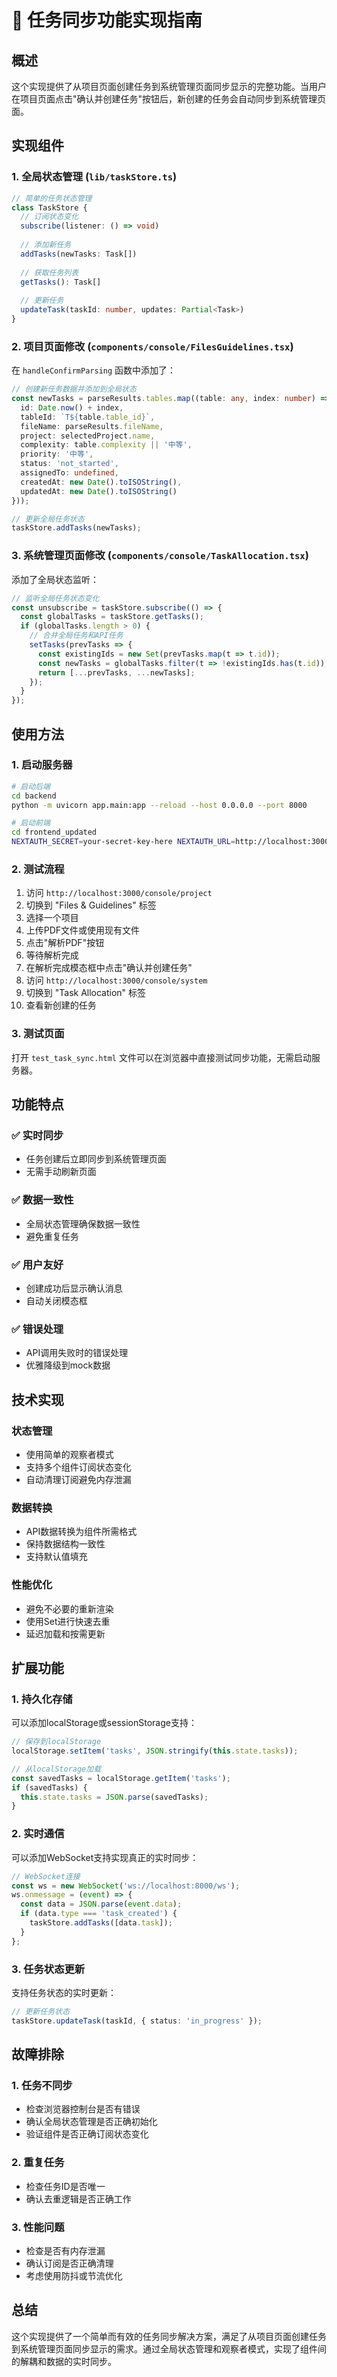 # 🔄 任务同步功能实现指南

## 概述

这个实现提供了从项目页面创建任务到系统管理页面同步显示的完整功能。当用户在项目页面点击"确认并创建任务"按钮后，新创建的任务会自动同步到系统管理页面。

## 实现组件

### 1. 全局状态管理 (`lib/taskStore.ts`)

```typescript
// 简单的任务状态管理
class TaskStore {
  // 订阅状态变化
  subscribe(listener: () => void)
  
  // 添加新任务
  addTasks(newTasks: Task[])
  
  // 获取任务列表
  getTasks(): Task[]
  
  // 更新任务
  updateTask(taskId: number, updates: Partial<Task>)
}
```

### 2. 项目页面修改 (`components/console/FilesGuidelines.tsx`)

在 `handleConfirmParsing` 函数中添加了：

```typescript
// 创建新任务数据并添加到全局状态
const newTasks = parseResults.tables.map((table: any, index: number) => ({
  id: Date.now() + index,
  tableId: `T${table.table_id}`,
  fileName: parseResults.fileName,
  project: selectedProject.name,
  complexity: table.complexity || '中等',
  priority: '中等',
  status: 'not_started',
  assignedTo: undefined,
  createdAt: new Date().toISOString(),
  updatedAt: new Date().toISOString()
}));

// 更新全局任务状态
taskStore.addTasks(newTasks);
```

### 3. 系统管理页面修改 (`components/console/TaskAllocation.tsx`)

添加了全局状态监听：

```typescript
// 监听全局任务状态变化
const unsubscribe = taskStore.subscribe(() => {
  const globalTasks = taskStore.getTasks();
  if (globalTasks.length > 0) {
    // 合并全局任务和API任务
    setTasks(prevTasks => {
      const existingIds = new Set(prevTasks.map(t => t.id));
      const newTasks = globalTasks.filter(t => !existingIds.has(t.id));
      return [...prevTasks, ...newTasks];
    });
  }
});
```

## 使用方法

### 1. 启动服务器

```bash
# 启动后端
cd backend
python -m uvicorn app.main:app --reload --host 0.0.0.0 --port 8000

# 启动前端
cd frontend_updated
NEXTAUTH_SECRET=your-secret-key-here NEXTAUTH_URL=http://localhost:3000 NEXT_PUBLIC_API_BASE_URL=http://localhost:8000 NEXT_PUBLIC_API_URL=http://localhost:8000 npm run dev
```

### 2. 测试流程

1. 访问 `http://localhost:3000/console/project`
2. 切换到 "Files & Guidelines" 标签
3. 选择一个项目
4. 上传PDF文件或使用现有文件
5. 点击"解析PDF"按钮
6. 等待解析完成
7. 在解析完成模态框中点击"确认并创建任务"
8. 访问 `http://localhost:3000/console/system`
9. 切换到 "Task Allocation" 标签
10. 查看新创建的任务

### 3. 测试页面

打开 `test_task_sync.html` 文件可以在浏览器中直接测试同步功能，无需启动服务器。

## 功能特点

### ✅ 实时同步
- 任务创建后立即同步到系统管理页面
- 无需手动刷新页面

### ✅ 数据一致性
- 全局状态管理确保数据一致性
- 避免重复任务

### ✅ 用户友好
- 创建成功后显示确认消息
- 自动关闭模态框

### ✅ 错误处理
- API调用失败时的错误处理
- 优雅降级到mock数据

## 技术实现

### 状态管理
- 使用简单的观察者模式
- 支持多个组件订阅状态变化
- 自动清理订阅避免内存泄漏

### 数据转换
- API数据转换为组件所需格式
- 保持数据结构一致性
- 支持默认值填充

### 性能优化
- 避免不必要的重新渲染
- 使用Set进行快速去重
- 延迟加载和按需更新

## 扩展功能

### 1. 持久化存储
可以添加localStorage或sessionStorage支持：

```typescript
// 保存到localStorage
localStorage.setItem('tasks', JSON.stringify(this.state.tasks));

// 从localStorage加载
const savedTasks = localStorage.getItem('tasks');
if (savedTasks) {
  this.state.tasks = JSON.parse(savedTasks);
}
```

### 2. 实时通信
可以添加WebSocket支持实现真正的实时同步：

```typescript
// WebSocket连接
const ws = new WebSocket('ws://localhost:8000/ws');
ws.onmessage = (event) => {
  const data = JSON.parse(event.data);
  if (data.type === 'task_created') {
    taskStore.addTasks([data.task]);
  }
};
```

### 3. 任务状态更新
支持任务状态的实时更新：

```typescript
// 更新任务状态
taskStore.updateTask(taskId, { status: 'in_progress' });
```

## 故障排除

### 1. 任务不同步
- 检查浏览器控制台是否有错误
- 确认全局状态管理是否正确初始化
- 验证组件是否正确订阅状态变化

### 2. 重复任务
- 检查任务ID是否唯一
- 确认去重逻辑是否正确工作

### 3. 性能问题
- 检查是否有内存泄漏
- 确认订阅是否正确清理
- 考虑使用防抖或节流优化

## 总结

这个实现提供了一个简单而有效的任务同步解决方案，满足了从项目页面创建任务到系统管理页面同步显示的需求。通过全局状态管理和观察者模式，实现了组件间的解耦和数据的实时同步。
